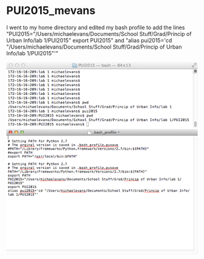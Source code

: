 # PUI2015_mevans

I went to my home directory and edited my bash profile to add the lines "PUI2015="/Users/michaelevans/Documents/School Stuff/Grad/Princip of Urban Info/lab 1/PUI2015"
export PUI2015" and "alias pui2015='cd "/Users/michaelevans/Documents/School Stuff/Grad/Princip of Urban Info/lab 1/PUI2015"'"

![Alt text](terminal_window.tiff)
![Alt text](bash_profile.tiff)
